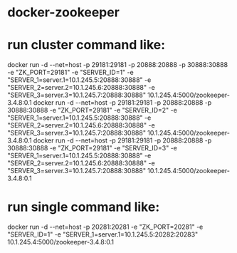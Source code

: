 # docker-zookeeper

# run cluster command like:
docker run -d --net=host -p 29181:29181 -p 20888:20888 -p 30888:30888 -e "ZK_PORT=29181" -e "SERVER_ID=1" -e "SERVER_1=server.1=10.1.245.5:20888:30888" -e "SERVER_2=server.2=10.1.245.6:20888:30888" -e "SERVER_3=server.3=10.1.245.7:20888:30888" 10.1.245.4:5000/zookeeper-3.4.8:0.1
docker run -d --net=host -p 29181:29181 -p 20888:20888 -p 30888:30888 -e "ZK_PORT=29181" -e "SERVER_ID=2" -e "SERVER_1=server.1=10.1.245.5:20888:30888" -e "SERVER_2=server.2=10.1.245.6:20888:30888" -e "SERVER_3=server.3=10.1.245.7:20888:30888" 10.1.245.4:5000/zookeeper-3.4.8:0.1
docker run -d --net=host -p 29181:29181 -p 20888:20888 -p 30888:30888 -e "ZK_PORT=29181" -e "SERVER_ID=3" -e "SERVER_1=server.1=10.1.245.5:20888:30888" -e "SERVER_2=server.2=10.1.245.6:20888:30888" -e "SERVER_3=server.3=10.1.245.7:20888:30888" 10.1.245.4:5000/zookeeper-3.4.8:0.1

# run single command like:
docker run -d --net=host -p 20281:20281 -e "ZK_PORT=20281" -e "SERVER_ID=1" -e "SERVER_1=server.1=10.1.245.5:20282:20283" 10.1.245.4:5000/zookeeper-3.4.8:0.1
